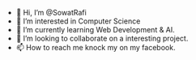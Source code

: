 - 👋 Hi, I’m @SowatRafi
- 👀 I’m interested in Computer Science
- 🌱 I’m currently learning Web Development & AI.
- 💞️ I’m looking to collaborate on a interesting project.
- 📫 How to reach me knock my on my facebook.

<!---
SowatRafi/SowatRafi is a ✨ special ✨ repository because its `README.md` (this file) appears on your GitHub profile.
You can click the Preview link to take a look at your changes.
--->
